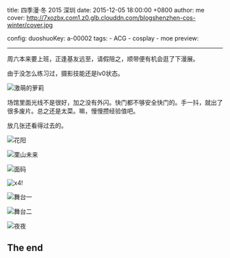 title: 四季漫·冬 2015 深圳
date: 2015-12-05 18:00:00 +0800
author: me
cover: http://7xozbx.com1.z0.glb.clouddn.com/blogshenzhen-cos-winter/cover.jpg
<!-- draft: true -->
config:
    duoshuoKey: a-00002
tags:
    - ACG
    - cosplay
    - moe
preview: 

---

周六本来要上班，正逢基友远至，请假陪之，顺带便有机会逛了下漫展。

<!--more-->

由于没怎么练习过，摄影技能还是lv0状态。

![激萌的萝莉](http://7xozbx.com1.z0.glb.clouddn.com/blogshenzhen-cos-winter/1.jpg)

场馆里面光线不是很好，加之没有外闪。快门都不够安全快门的。手一抖，就出了很多废片。总之还是太菜。嘛，慢慢攒经验值吧。

放几张还看得过去的。

![花阳](http://7xozbx.com1.z0.glb.clouddn.com/blogshenzhen-cos-winter/2.jpg)



![栗山未来](http://7xozbx.com1.z0.glb.clouddn.com/blogshenzhen-cos-winter/3.jpg)



![面码](http://7xozbx.com1.z0.glb.clouddn.com/blogshenzhen-cos-winter/4.jpg)



![x4!](http://7xozbx.com1.z0.glb.clouddn.com/blogshenzhen-cos-winter/5.jpg)



![舞台一](http://7xozbx.com1.z0.glb.clouddn.com/blogshenzhen-cos-winter/6.jpg)



![舞台二](http://7xozbx.com1.z0.glb.clouddn.com/blogshenzhen-cos-winter/7.jpg)



![夜夜](http://7xozbx.com1.z0.glb.clouddn.com/blogshenzhen-cos-winter/8.jpg)



## The end
